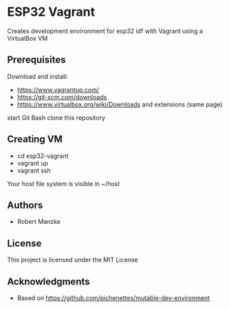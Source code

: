 # ESP32 Vagrant

Creates development environment for esp32 idf with Vagrant using a VirtualBox VM

## Prerequisites

Download and install:
* https://www.vagrantup.com/
* https://git-scm.com/downloads
* https://www.virtualbox.org/wiki/Downloads and extensions (same page)

start Git Bash
clone this repository

## Creating VM

* cd esp32-vagrant
* vagrant up
* vagrant ssh

Your host file system is visible in ~/host

## Authors

* Robert Manzke

## License

This project is licensed under the MIT License

## Acknowledgments

* Based on https://github.com/pichenettes/mutable-dev-environment

